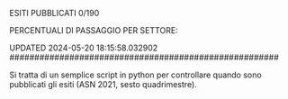 ESITI PUBBLICATI 0/190 

PERCENTUALI DI PASSAGGIO PER SETTORE:

UPDATED 2024-05-20 18:15:58.032902
###################################################### 

Si tratta di un semplice script in python per controllare quando sono pubblicati gli esiti (ASN 2021, sesto quadrimestre).

